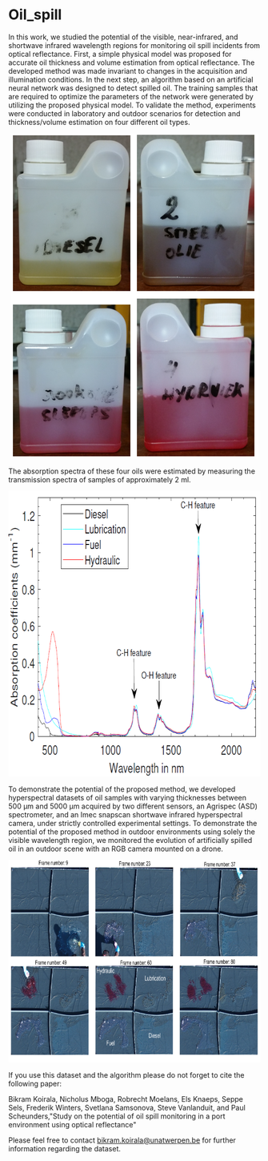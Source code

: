 # Oil_spill
In this work, we studied the potential of the visible, near-infrared, and shortwave infrared wavelength regions for monitoring oil spill incidents from optical reflectance. First, a simple physical model was proposed for accurate oil thickness and volume estimation from optical reflectance. The developed method was made invariant to changes in the acquisition and illumination conditions. In the next step, an algorithm based on an artificial neural network was designed to detect spilled oil. The training samples that are required to optimize the parameters of the network were generated by utilizing the proposed physical model. To validate the method, experiments were conducted in laboratory and outdoor scenarios for detection and thickness/volume estimation on four different oil types. 

<p align="center">
  <img width="495" height="649" src="Oils.png">
</p>

The absorption spectra of these four oils were estimated by measuring the transmission spectra of samples of approximately 2 ml. 

<p align="center">
  <img width="720" height="570" src="Absorption_spectra.png">
</p>

To demonstrate the potential of the proposed method, we developed hyperspectral datasets of oil samples with varying thicknesses between 500 μm and 5000 μm acquired by two different sensors, an Agrispec (ASD) spectrometer, and an Imec snapscan shortwave infrared hyperspectral camera, under strictly controlled experimental settings. To demonstrate the potential of the proposed method in outdoor environments using solely the visible wavelength region, we monitored the evolution of artificially spilled oil in an outdoor scene with an RGB camera mounted on a drone.

<p align="center">
  <img width="792" height="404" src="RGB_outdoor.png">
</p>

If you use this dataset and the algorithm please do not forget to cite the following paper:

Bikram Koirala, Nicholus Mboga, Robrecht Moelans, Els Knaeps, Seppe Sels, Frederik Winters, Svetlana Samsonova, Steve Vanlanduit, and Paul Scheunders,"Study on the potential of oil spill monitoring in a port environment using optical reflectance"

Please feel free to contact bikram.koirala@unatwerpen.be for further information regarding the dataset.


